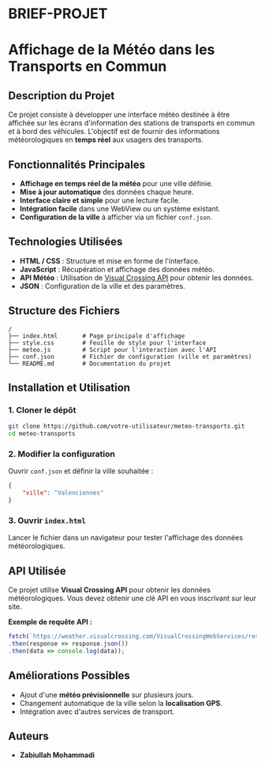 # BRIEF-PROJET
# Affichage de la Météo dans les Transports en Commun

## Description du Projet
Ce projet consiste à développer une interface météo destinée à être affichée sur les écrans d'information des stations de transports en commun et à bord des véhicules. L'objectif est de fournir des informations météorologiques en **temps réel** aux usagers des transports.

## Fonctionnalités Principales
- **Affichage en temps réel de la météo** pour une ville définie.
- **Mise à jour automatique** des données chaque heure.
- **Interface claire et simple** pour une lecture facile.
- **Intégration facile** dans une WebView ou un système existant.
- **Configuration de la ville** à afficher via un fichier `conf.json`.

## Technologies Utilisées
- **HTML / CSS** : Structure et mise en forme de l'interface.
- **JavaScript** : Récupération et affichage des données météo.
- **API Météo** : Utilisation de [Visual Crossing API](https://www.visualcrossing.com/) pour obtenir les données.
- **JSON** : Configuration de la ville et des paramètres.

## Structure des Fichiers
```
/
├── index.html       # Page principale d'affichage
├── style.css        # Feuille de style pour l'interface
├── meteo.js         # Script pour l'interaction avec l'API
├── conf.json        # Fichier de configuration (ville et paramètres)
└── README.md        # Documentation du projet
```

## Installation et Utilisation
### 1. Cloner le dépôt
```sh
git clone https://github.com/votre-utilisateur/meteo-transports.git
cd meteo-transports
```

### 2. Modifier la configuration
Ouvrir `conf.json` et définir la ville souhaitée :
```json
{
    "ville": "Valenciennes"
}
```

### 3. Ouvrir `index.html`
Lancer le fichier dans un navigateur pour tester l'affichage des données météorologiques.

## API Utilisée
Ce projet utilise **Visual Crossing API** pour obtenir les données météorologiques. Vous devez obtenir une clé API en vous inscrivant sur leur site.

**Exemple de requête API :**
```js
fetch(`https://weather.visualcrossing.com/VisualCrossingWebServices/rest/services/timeline/Paris?unitGroup=metric&key=VOTRE_CLE_API`)
.then(response => response.json())
.then(data => console.log(data));
```

## Améliorations Possibles
- Ajout d'une **météo prévisionnelle** sur plusieurs jours.
- Changement automatique de la ville selon la **localisation GPS**.
- Intégration avec d'autres services de transport.

## Auteurs
- **Zabiullah Mohammadi**
